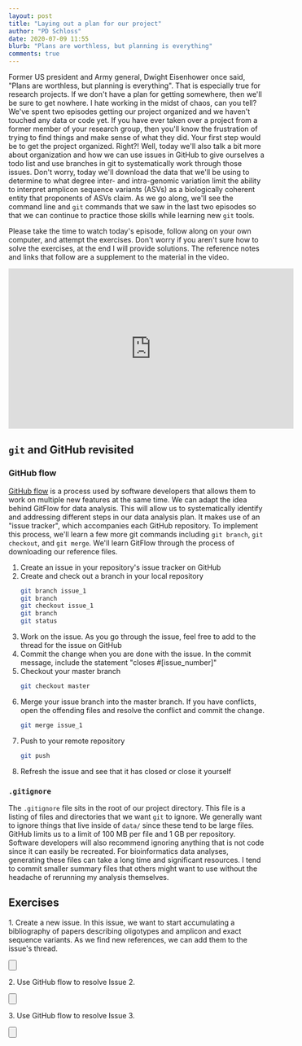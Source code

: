 ```yaml
---
layout: post
title: "Laying out a plan for our project"
author: "PD Schloss"
date: 2020-07-09 11:55
blurb: "Plans are worthless, but planning is everything"
comments: true
---
```


Former US president and Army general, Dwight Eisenhower once said, "Plans are worthless, but planning is everything". That is especially true for research projects. If we don't have a plan for getting somewhere, then we'll be sure to get nowhere. I hate working in the midst of chaos, can you tell? We've spent two episodes getting our project organized and we haven't touched any data or code yet. If you have ever taken over a project from a former member of your research group, then you'll know the frustration of trying to find things and make sense of what they did. Your first step would be to get the project organized. Right?! Well, today we'll also talk a bit more about organization and how we can use issues in GitHub to give ourselves a todo list and use branches in git to systematically work through those issues. Don't worry, today we'll download the data that we'll be using to determine to what degree inter- and intra-genomic variation limit the ability to interpret amplicon sequence variants (ASVs) as a biologically coherent entity that proponents of ASVs claim. As we go along, we'll see the command line and `git` commands that we saw in the last two episodes so that we can continue to practice those skills while learning new `git` tools.

Please take the time to watch today's episode, follow along on your own computer, and attempt the exercises. Don't worry if you aren't sure how to solve the exercises, at the end I will provide solutions. The reference notes and links that follow are a supplement to the material in the video.

<iframe style="margin: 0 auto;display:block;" width="560" height="315" src="https://www.youtube.com/embed/O4he8SUdP1U" frameborder="0" allow="accelerometer; autoplay; encrypted-media; gyroscope; picture-in-picture" allowfullscreen></iframe>

## `git` and GitHub revisited

### GitHub flow
[GitHub flow](https://guides.github.com/introduction/flow/) is a process used by software developers that allows them to work on multiple new features at the same time. We can adapt the idea behind GitFlow for data analysis. This will allow us to systematically identify and addressing different steps in our data analysis plan. It makes use of an "issue tracker", which accompanies each GitHub repository. To implement this process, we'll learn a few more git commands including `git branch`, `git checkout`, and `git merge`. We'll learn GitFlow through the process of downloading our reference files.

1. Create an issue in your repository's issue tracker on GitHub
2. Create and check out a branch in your local repository
	```bash
	git branch issue_1
	git branch
	git checkout issue_1
	git branch
	git status
	```
3. Work on the issue. As you go through the issue, feel free to add to the thread for the issue on GitHub
4. Commit the change when you are done with the issue. In the commit message, include the statement "closes #[issue_number]"
5. Checkout your master branch
	```bash
	git checkout master
	```
6. Merge your issue branch into the master branch. If you have conflicts, open the offending files and resolve the conflict and commit the change.
	```bash
	git merge issue_1
	```
7. Push to your remote repository
	```bash
	git push
	```
8. Refresh the issue and see that it has closed or close it yourself



### `.gitignore`

The `.gitignore` file sits in the root of our project directory. This file is a listing of files and directories that we want `git` to ignore. We generally want to ignore things that live inside of `data/` since these tend to be large files. GitHub limits us to a limit of 100 MB per file and 1 GB per repository. Software developers will also recommend ignoring anything that is not code since it can easily be recreated. For bioinformatics data analyses, generating these files can take a long time and significant resources. I tend to commit smaller summary files that others might want to use without the headache of rerunning my analysis themselves.


## Exercises

1\. Create a new issue. In this issue, we want to start accumulating a bibliography of papers describing oligotypes and amplicon and exact sequence variants. As we find new references, we can add them to the issue's thread.

<input type="button" class="hideshow">
<div markdown="1" style="display:none;">
* Huse SLP: https://www.ncbi.nlm.nih.gov/pmc/articles/PMC2909393/
* Eren Oligotyping: https://www.ncbi.nlm.nih.gov/pmc/articles/PMC3864673/
* Callahan: https://www.ncbi.nlm.nih.gov/pmc/articles/PMC5702726/
* Fierer heterogeneity: http://fiererlab.org/2017/10/09/intragenomic-heterogeneity-and-its-implications-for-esvs/
* Fierer lumping/splitting: http://fiererlab.org/2017/05/02/lumping-versus-splitting-is-it-time-for-microbial-ecologists-to-abandon-otus/
* Sun heterogeneity: https://aem.asm.org/content/79/19/5962.abstract
* dada2
* unoise
* deblur
* pre.cluster
</div>


2\. Use GitHub flow to resolve Issue 2.

<input type="button" class="hideshow">
<div markdown="1" style="display:none;">
* Do the following:
	```BASH
	git branch issue_2
	git checkout issue_2
	git branch
	```
* Go to https://mothur.org/wiki/silva_reference_files/ and download Release 138's "recreated SEED database"
* Decompress file and move it to `data/references/` directory
* Put previous two bullet points into `data/references/README.md` file
* Add `data/references/` to `.gitignore`
* Do the following
	```bash
	git status
	git add
	git status
	git commit
	git checkout master
	git merge issue_2
	git push
	```
* Refresh issue
</div>


3\. Use GitHub flow to resolve Issue 3.

<input type="button" class="hideshow">
<div markdown="1" style="display:none;">
* Do the following:
	```BASH
	git branch issue_3
	git checkout issue_3
	git branch
	```
* Go to https://github.com/mothur/mothur/releases/latest and download `Mothur.OSX-10.13.zip`
* Decompress file and move it to `code/` directory
* Put previous two bullet points into `code/README.md` file
* Add a line to `README.md` that `mothur v.1.44.1` is a dependency
* Add `code/mothur` to `.gitignore`
* Do the following
	```bash
	git status
	git add
	git status
	git commit
	git checkout master
	git merge issue_3
	git push
	```
* Refresh issue
</div>
